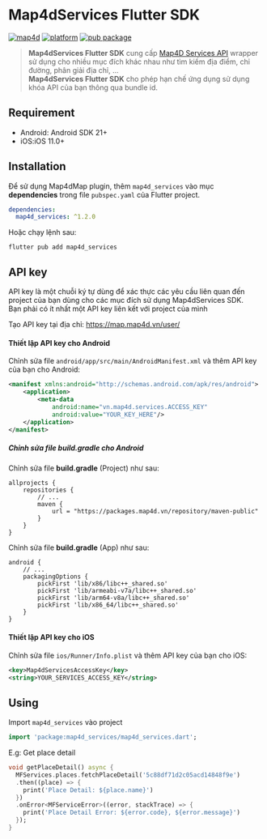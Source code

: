 # Map4dServices Flutter SDK
[![map4d](https://img.shields.io/badge/map4d-services-orange)](https://map4d.vn/)
[![platform](https://img.shields.io/badge/platform-flutter-45d2fd.svg)](https://flutter.dev/)
[![pub package](https://img.shields.io/pub/v/map4d_services.svg)](https://pub.dev/packages/map4d_services)

> **Map4dServices Flutter SDK** cung cấp [Map4D Services API](https://docs.map4d.vn/map4d-service/api) wrapper sử dụng cho nhiều mục đích khác nhau như tìm kiếm địa điểm, chỉ đường, phân giải địa chỉ, ...  
> **Map4dServices Flutter SDK** cho phép hạn chế ứng dụng sử dụng khóa API của bạn thông qua bundle id.  

## Requirement

* Android: Android SDK 21+
* iOS:iOS 11.0+

## Installation

Để sử dụng Map4dMap plugin, thêm `map4d_services` vào mục **dependencies** trong file `pubspec.yaml` của Flutter project.

```yaml
dependencies:
  map4d_services: ^1.2.0
```

Hoặc chạy lệnh sau:

```shell
flutter pub add map4d_services
```

## API key

API key là một chuỗi ký tự dùng để xác thực các yêu cầu liên quan đến project của bạn dùng cho các mục đích sử dụng Map4dServices SDK.  
Bạn phải có ít nhất một API key liên kết với project của mình

Tạo API key tại địa chỉ: <https://map.map4d.vn/user/>

#### Thiết lập API key cho Android

Chỉnh sửa file `android/app/src/main/AndroidManifest.xml` và thêm API key của bạn cho Android:

```xml
<manifest xmlns:android="http://schemas.android.com/apk/res/android">
    <application>
        <meta-data
            android:name="vn.map4d.services.ACCESS_KEY"
            android:value="YOUR_KEY_HERE"/>
    </application>
</manifest>
```

##### Chỉnh sửa file build.gradle cho Android

Chỉnh sửa file **build.gradle** (Project) như sau:
```
allprojects {
    repositories {
        // ...
        maven {
            url = "https://packages.map4d.vn/repository/maven-public"
        }
    }
}

```

Chỉnh sửa file **build.gradle** (App) như sau:
```
android {
    // ...
    packagingOptions {
        pickFirst 'lib/x86/libc++_shared.so'
        pickFirst 'lib/armeabi-v7a/libc++_shared.so'
        pickFirst 'lib/arm64-v8a/libc++_shared.so'
        pickFirst 'lib/x86_64/libc++_shared.so'
    }
}
```

#### Thiết lập API key cho iOS

Chỉnh sửa file `ios/Runner/Info.plist` và thêm API key của bạn cho iOS:

```xml
<key>Map4dServicesAccessKey</key>
<string>YOUR_SERVICES_ACCESS_KEY</string>
```

## Using

Import `map4d_services` vào project

```dart
import 'package:map4d_services/map4d_services.dart';
```

E.g: Get place detail

```dart
void getPlaceDetail() async {
  MFServices.places.fetchPlaceDetail('5c88df71d2c05acd14848f9e')
  .then((place) => {
    print('Place Detail: ${place.name}')
  })
  .onError<MFServiceError>((error, stackTrace) => {
    print('Place Detail Error: ${error.code}, ${error.message}')
  });
}
```


